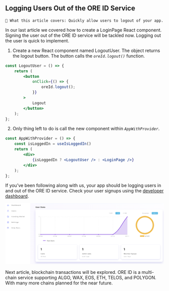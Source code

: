 ## Logging Users Out of the ORE ID Service

```text
📢 What this article covers: Quickly allow users to logout of your app.
```

In our last article we covered how to create a LoginPage React component.  Signing the user out of the ORE ID service will be tackled now.  Logging out the user is quick to implement.

1.  Create a new React component named LogoutUser.  The object returns the logout button.  The button calls the *```oreId.logout()```* function. 

```jsx
const LogoutUser = () => {
    return (
        <button
            onClick={() => {
                oreId.logout();
            }}
        >
            Logout
        </button>
    );
};
```

2.  Only thing left to do is call the new component within *```AppWithProvider```*.
```jsx
const AppWithProvider = () => {
    const isLoggedIn = useIsLoggedIn()
    return (
        <div>
            {isLoggedIn ? <LogoutUser /> : <LoginPage />}
        </div>
    );
}; 
```

If you’ve been following along with us, your app should be logging users in and out of the ORE ID service.  Check your user signups using the [developer dashboard](https://oreid.io/developer). 

![Sample Developer Dashboard Users Display](first_user.png)

Next article, blockchain transactions will be explored.  ORE ID is a multi-chain service supporting ALGO, WAX, EOS, ETH, TELOS, and POLYGON.  With many more chains planned for the near future.